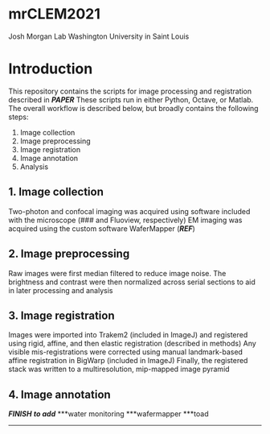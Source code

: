 # mrCLEM2021
Josh Morgan Lab
Washington University in Saint Louis

# Introduction
This repository contains the scripts for image processing and registration described in ***PAPER***
These scripts run in either Python, Octave, or Matlab. The overall workflow is described below, but broadly contains the following steps:
1. Image collection
2. Image preprocessing
3. Image registration
4. Image annotation
5. Analysis

## 1. Image collection
Two-photon and confocal imaging was acquired using software included with the microscope (### and Fluoview, respectively)
EM imaging was acquired using the custom software WaferMapper (***REF***)

## 2. Image preprocessing
Raw images were first median filtered to reduce image noise. The brightness and contrast were then normalized across serial sections to aid in later processing and analysis

## 3. Image registration
Images were imported into Trakem2 (included in ImageJ) and registered using rigid, affine, and then elastic registration (described in methods)
Any visible mis-registrations were corrected using manual landmark-based affine registration in BigWarp (included in ImageJ)
Finally, the registered stack was written to a multiresolution, mip-mapped image pyramid

## 4. Image annotation


***FINISH***
***to add***
***water monitoring
***wafermapper
***toad
***
